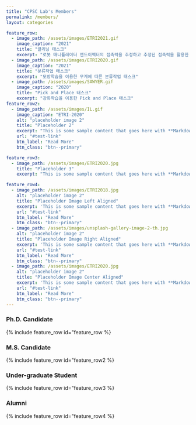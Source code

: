 ```yaml
---
title: "CPSC Lab's Members"
permalink: /members/
layout: categories

feature_row:
  - image_path: /assets/images/ETRI2021.gif
    image_caption: "2021"
    title: "클리닝 태스크"
    excerpt: "로봇 매니퓰레이터 앤드이펙터의 접촉력을 추정하고 추정된 접촉력을 활용한 클리닝 태스크"
  - image_path: /assets/images/ETRI2020.gif
    image_caption: "2021"
    title: "분류작업 태스크"
    excerpt: "모방학습을 이용한 무게에 따른 분류작업 태스크"
  - image_path: /assets/images/SAWYER.gif
    image_caption: "2020"
    title: "Pick and Place 태스크"
    excerpt: "강화학습을 이용한 Pick and Place 태스크"
feature_row2:
  - image_path: /assets/images/IL.gif
    image_caption: "ETRI-2020"
    alt: "placeholder image 2"
    title: "Placeholder 2"
    excerpt: "This is some sample content that goes here with **Markdown** formatting."
    url: "#test-link"
    btn_label: "Read More"
    btn_class: "btn--primary"

feature_row3:
  - image_path: /assets/images/ETRI2020.jpg
    title: "Placeholder 3"
    excerpt: "This is some sample content that goes here with **Markdown** formatting."

feature_row4:
  - image_path: /assets/images/ETRI2018.jpg
    alt: "placeholder image 2"
    title: "Placeholder Image Left Aligned"
    excerpt: 'This is some sample content that goes here with **Markdown** formatting. Left aligned with `type="left"`'
    url: "#test-link"
    btn_label: "Read More"
    btn_class: "btn--primary"
  - image_path: /assets/images/unsplash-gallery-image-2-th.jpg
    alt: "placeholder image 2"
    title: "Placeholder Image Right Aligned"
    excerpt: 'This is some sample content that goes here with **Markdown** formatting. Right aligned with `type="right"`'
    url: "#test-link"
    btn_label: "Read More"
    btn_class: "btn--primary"
  - image_path: /assets/images/ETRI2020.jpg
    alt: "placeholder image 2"
    title: "Placeholder Image Center Aligned"
    excerpt: 'This is some sample content that goes here with **Markdown** formatting. Centered with `type="center"`'
    url: "#test-link"
    btn_label: "Read More"
    btn_class: "btn--primary"
---
```


### Ph.D. Candidate
{% include feature_row id="feature_row %}

### M.S. Candidate
{% include feature_row id="feature_row2 %}

### Under-graduate Student
{% include feature_row id="feature_row3 %}

### Alumni
{% include feature_row id="feature_row4 %}

